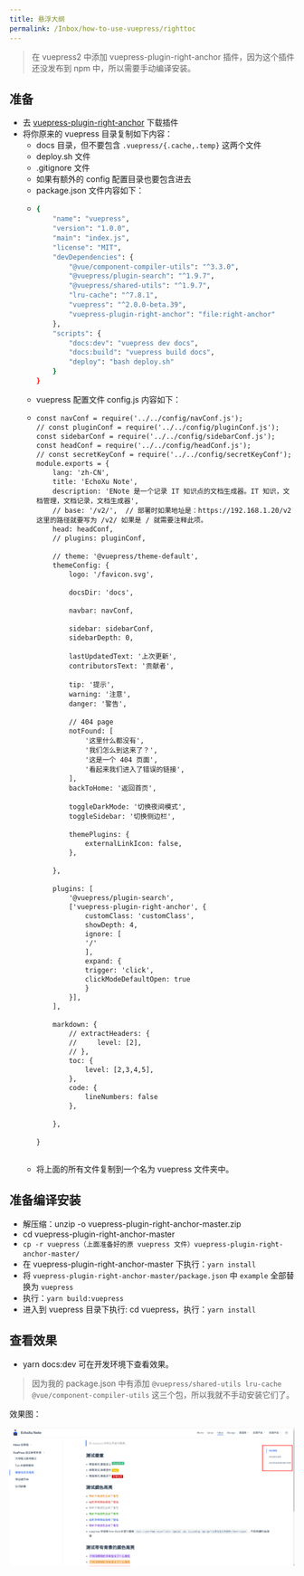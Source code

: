 ```yaml
---
title: 悬浮大纲
permalink: /Inbox/how-to-use-vuepress/righttoc
---
```


> 在 vuepress2 中添加 vuepress-plugin-right-anchor 插件，因为这个插件还没发布到 npm 中，所以需要手动编译安装。

## 准备

- 去 [vuepress-plugin-right-anchor](https://github.com/xuekai-china/vuepress-plugin-right-anchor) 下载插件
- 将你原来的 vuepress 目录复制如下内容：
  - docs 目录，但不要包含 `.vuepress/{.cache,.temp}` 这两个文件
  - deploy.sh 文件
  - .gitignore 文件
  - 如果有额外的 config 配置目录也要包含进去
  - package.json 文件内容如下：
  - ```bash
    {
        "name": "vuepress",
        "version": "1.0.0",
        "main": "index.js",
        "license": "MIT",
        "devDependencies": {
            "@vue/component-compiler-utils": "^3.3.0",
            "@vuepress/plugin-search": "^1.9.7",
            "@vuepress/shared-utils": "^1.9.7",
            "lru-cache": "^7.8.1",
            "vuepress": "^2.0.0-beta.39",
            "vuepress-plugin-right-anchor": "file:right-anchor"
        },
        "scripts": {
            "docs:dev": "vuepress dev docs",
            "docs:build": "vuepress build docs",
            "deploy": "bash deploy.sh"
        }
    }
    ```
  - vuepress 配置文件 config.js 内容如下：
  - ```js{23,50-63}
    const navConf = require('../../config/navConf.js');
    // const pluginConf = require('../../config/pluginConf.js');
    const sidebarConf = require('../../config/sidebarConf.js');
    const headConf = require('../../config/headConf.js');
    // const secretKeyConf = require('../../config/secretKeyConf');
    module.exports = {
        lang: 'zh-CN',
        title: 'EchoXu Note',
        description: 'ENote 是一个记录 IT 知识点的文档生成器。IT 知识，文档管理，文档记录，文档生成器',
        // base: '/v2/',  // 部署时如果地址是：https://192.168.1.20/v2  这里的路径就要写为 /v2/ 如果是 / 就需要注释此项。
        head: headConf,
        // plugins: pluginConf,

        // theme: '@vuepress/theme-default',
        themeConfig: {
            logo: '/favicon.svg',

            docsDir: 'docs',

            navbar: navConf,

            sidebar: sidebarConf,
            sidebarDepth: 0,

            lastUpdatedText: '上次更新',
            contributorsText: '贡献者',

            tip: '提示',
            warning: '注意',
            danger: '警告',

            // 404 page
            notFound: [
                '这里什么都没有',
                '我们怎么到这来了？',
                '这是一个 404 页面',
                '看起来我们进入了错误的链接',
            ],
            backToHome: '返回首页',

            toggleDarkMode: '切换夜间模式',
            toggleSidebar: '切换侧边栏',

            themePlugins: {
                externalLinkIcon: false,
            },
            
        },

        plugins: [
            '@vuepress/plugin-search',
            ['vuepress-plugin-right-anchor', {
                customClass: 'customClass',
                showDepth: 4,
                ignore: [
                '/'
                ],
                expand: {
                trigger: 'click',
                clickModeDefaultOpen: true
                }
            }],
        ],

        markdown: {
            // extractHeaders: {
            //     level: [2],
            // },
            toc: {
                level: [2,3,4,5],
            },
            code: {
                lineNumbers: false
            },
            
        }, 

    }
   
    ```
  - 将上面的所有文件复制到一个名为 vuepress 文件夹中。

## 准备编译安装

- 解压缩：unzip -o vuepress-plugin-right-anchor-master.zip
- cd vuepress-plugin-right-anchor-master
- `cp -r vuepress（上面准备好的原 vuepress 文件）vuepress-plugin-right-anchor-master/`
- 在 vuepress-plugin-right-anchor-master 下执行：`yarn install`
- 将 `vuepress-plugin-right-anchor-master/package.json` 中  `example` 全部替换为 `vuepress`
- 执行：`yarn build:vuepress`
- 进入到 vuepress 目录下执行: cd vuepress，执行：`yarn install`

## 查看效果
- yarn docs:dev 可在开发环境下查看效果。
> 因为我的 package.json 中有添加 `@vuepress/shared-utils lru-cache @vue/component-compiler-utils` 这三个包，所以我就不手动安装它们了。

效果图：

![vuepress-plugin-right-anchor 效果图](../../.vuepress/public/images/vuepressrighttocplugin.png)